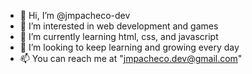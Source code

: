 - 👋 Hi, I’m @jmpacheco-dev
- 👀 I’m interested in web development and games
- 🌱 I’m currently learning html, css, and javascript
- 💞️ I’m looking to keep learning and growing every day 
- 📫 You can reach me at "jmpacheco.dev@gmail.com"

<!---
jmpacheco-dev/jmpacheco-dev is a ✨ special ✨ repository because its `README.md` (this file) appears on your GitHub profile.
You can click the Preview link to take a look at your changes.
--->
